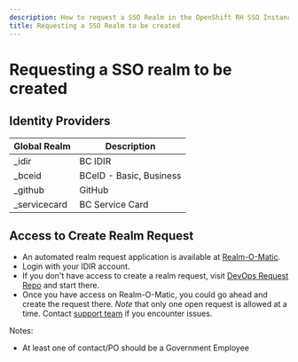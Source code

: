 ```yaml
---
description: How to request a SSO Realm in the OpenShift RH SSO Instance.
title: Requesting a SSO Realm to be created
---
```

# Requesting a SSO realm to be created

## Identity Providers

| Global Realm         | Description                                                   |
|----------------------|---------------------------------------------------------------|
| _idir                | BC IDIR                                                       |
| _bceid               | BCeID - Basic, Business                                       |
| _github              | GitHub                                                        |
| _servicecard         | BC Service Card                                               |


## Access to Create Realm Request

- An automated realm request application is available at [Realm-O-Matic](https://realm-o-matic.pathfinder.gov.bc.ca).
- Login with your IDIR account.
- If you don't have access to create a realm request, visit [DevOps Request Repo](https://github.com/bcgov/devops-request-records) and start there.
- Once you have access on Realm-O-Matic, you could go ahead and create the request there. _Note_ that only one open request is allowed at a time. Contact [support team](https://chat.pathfinder.gov.bc.ca/channel/realm-o-matic) if you encounter issues.

Notes:
- At least one of contact/PO should be a Government Employee

